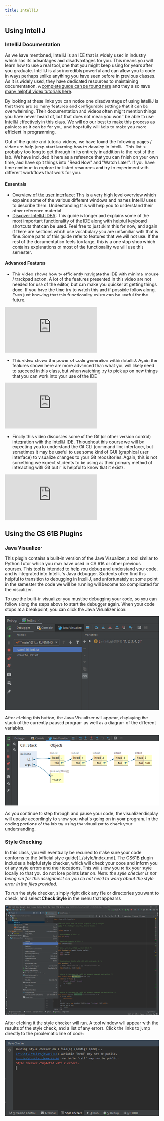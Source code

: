 ```yaml
---
title: IntelliJ
---
```


## Using IntelliJ ##

### IntelliJ Documentation ###

As we have mentioned, IntelliJ is an IDE that is widely used in industry which has its advantages and disadvantages for you. This means you will learn how to use a real tool, one that you might keep using for years after you graduate. IntelliJ is also incredibly powerful and can allow you to code in ways perhaps unlike anything you have seen before in previous classes. As it is widely used, they have dedicated resources to maintaining documentation. A [complete guide can be found here][intellij-guide] and they also have [many helpful video tutorials here][intellij-videos]. 

[intellij-guide]: https://www.jetbrains.com/help/idea/guided-tour-around-the-user-interface.html
[intellij-videos]: https://www.jetbrains.com/idea/documentation/

By looking at these links you can notice one disadvantage of using IntelliJ is that there are so many features and configurable settings that it can be overwhelming. Their documentation and videos often might mention things you have never heard of, but that does not mean you won't be able to use IntelliJ effectively in this class. We will do our best to make this process as painless as it can be for you, and hopefully will help to make you more efficient in programming. 

Out of the guide and tutorial videos, we have found the following pages / videos to help jump start learning how to develop in IntelliJ. This list is probably too long to get through in its entirety in addition to the rest of the lab. We have included it here as a reference that you can finish on your own time, and have split things into "Read Now" and "Watch Later". If you have time continue to explore the listed resources and try to experiment with different workflows that work for you.

#### Essentials ####

* [Overview of the user interface](https://www.jetbrains.com/help/idea/guided-tour-around-the-user-interface.html): This is a very high level overview which explains some of the various different windows and names IntelliJ uses to describe them. Understanding this will help you to understand their other reference material.
* [Discover IntelliJ IDEA](https://www.jetbrains.com/help/idea/discover-intellij-idea.html): This guide is longer and explains some of the most important functionality of the IDE along with helpful keyboard shortcuts that can be used. Feel free to just skim this for now, and again if there are sections which use vocabulary you are unfamiliar with that is fine. Some parts of this guide refer to features that we will not use. If the rest of the documentation feels too large, this is a one stop shop which contains explanations of most of the functionality we will use this semester.

#### Advanced Features ####
* This video shows how to efficiently navigate the IDE with minimal mouse / trackpad action. A lot of the features presented in this video are not needed for use of the editor, but can make you quicker at getting things done. If you have the time try to watch this and if possible follow along. Even just knowing that this functionality exists can be useful for the future.

<div style={{position: "relative", width: "100%", paddingTop: "56.25%"}}><iframe style={{position: "absolute", top: "0px",left: "0px", bottom: "0px", right: "0px",height: "100p%", width: "100%", margin: "auto"}} src="https://www.youtube.com/embed/1UHsJyCq1SU" frameborder="0" allow="accelerometer; autoplay; encrypted-media; gyroscope; picture-in-picture" allowfullscreen></iframe></div>

* This video shows the power of code generation within IntelliJ. Again the features shown here are more advanced than what you will likely need to succeed in this class, but when watching try to pick up on new things that you can work into your use of the IDE

<div style={{position: "relative", width: "100%", paddingTop: "56.25%"}}><iframe style={{position: "absolute", top: "0px", left: "0px", bottom: "0px", right: "0px", height: "100%", width: "100%", margin: "auto"}} src="https://www.youtube.com/embed/sx7_SS8y-_o" frameborder="0" allow="accelerometer; autoplay; encrypted-media; gyroscope; picture-in-picture" allowfullscreen></iframe></div>

* Finally this video discusses some of the Git (or other version control) integration with the IntelliJ IDE. Throughout this course we will be expecting you to understand the Git CLI (command line interface), but sometimes it may be useful to use some kind of GUI (graphical user interface) to visualize changes to your Git repositories. Again, this is not something we expect students to be using as their primary method of interacting with Git but it is helpful to know that it exists.

<div style={{position: "relative", width: "100%", paddingTop: "56.25%"}}><iframe style={{position: "absolute", top:" 0px", left: "0px",bottom: "0px", right: "0px", height: "100%", width:" 100%", margin: "auto"}} src="https://www.youtube.com/embed/MaQnpCaiop0"
 frameborder="0" allow="accelerometer; autoplay; encrypted-media; gyroscope; picture-in-picture" allowfullscreen></iframe></div>

## Using the CS 61B Plugins ##

### Java Visualizer ###

This plugin contains a built-in version of the Java Visualizer, a tool similar to Python Tutor which you may have used in CS 61A or other previous courses. This tool is intended to help you debug and understand your code, and is integrated into IntelliJ's Java debugger. Students often find this helpful to transition to debugging in IntelliJ, and unfortunately at some point in the semester the code we will be running will become too complicated for the visualizer.

To use the built-in visualizer you must be debugging your code, so you can follow along the steps above to start the debugger again. When your code stops at a breakpoint, you can click the Java Visualizer icon:

![java-viz-1](/img/cs61b/java-viz-1.png "Java Visualizer Start")

After clicking this button, the Java Visualizer will appear, displaying the stack of the currently paused program as well as a diagram of the different variables.

![java-viz-2](/img/cs61b/java-viz-2.png "Java Visualizer in Action")

As you continue to step through and pause your code, the visualizer display will update accordingly to show you what's going on in your program. In the coding portions of the lab try using the visualizer to check your understanding.

### Style Checking ###

In this class, you will eventually be required to make sure your code conforms to the
[official style guide][../style/index.md]. The CS61B plugin includes a helpful style checker, which will check your code and inform you of any style errors and their locations. This will allow you to fix your style locally so that you do not lose points later on. _Note: the sytle checker is not being run for this assignment so you do not need to worry about the style error in the files provided._

To run the style checker, simply right click any file or directories you want to check, and select **Check Style** in the menu that appearss

![check-style-1](/img/cs61b/check-style-1.png "Check Style")

After clicking it the style checker will run. A tool window will appear with the results of the style check, and a list of any errors. Click the links to jump directly to the problematic line of code:

![check-style-2](/img/cs61b/check-style-2.png "Checked Style")